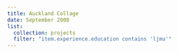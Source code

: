```yaml
---
title: Auckland Collage
date: September 2008
list:
  collection: projects
  filter: "item.experience.education contains 'ljmu'"
---
```


